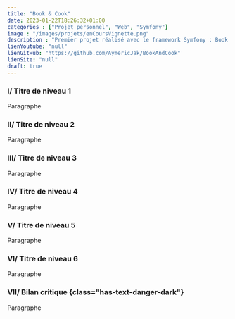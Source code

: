 ```yaml
---
title: "Book & Cook"
date: 2023-01-22T18:26:32+01:00
categories : ["Projet personnel", "Web", "Symfony"]
image : "/images/projets/enCoursVignette.png"
description : "Premier projet réalisé avec le framework Symfony : Book & Cook ! Le concept de ce site est très simple : un site e-commerce pour la vente de livres de cuisine."
lienYoutube: "null"
lienGitHub: "https://github.com/AymericJak/BookAndCook"
lienSite: "null"
draft: true
---
```


### I/ Titre de niveau 1

Paragraphe

### II/ Titre de niveau 2

Paragraphe

### III/ Titre de niveau 3

Paragraphe

### IV/ Titre de niveau 4

Paragraphe

### V/ Titre de niveau 5

Paragraphe

### VI/ Titre de niveau 6

Paragraphe

### VII/ Bilan critique {class="has-text-danger-dark"}

Paragraphe